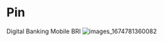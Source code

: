 # Pin
Digital Banking Mobile BRI 
![images_1674781360082](https://user-images.githubusercontent.com/126193529/221548823-be82d328-ba6a-4769-a10e-3f3362a2b114.png)
